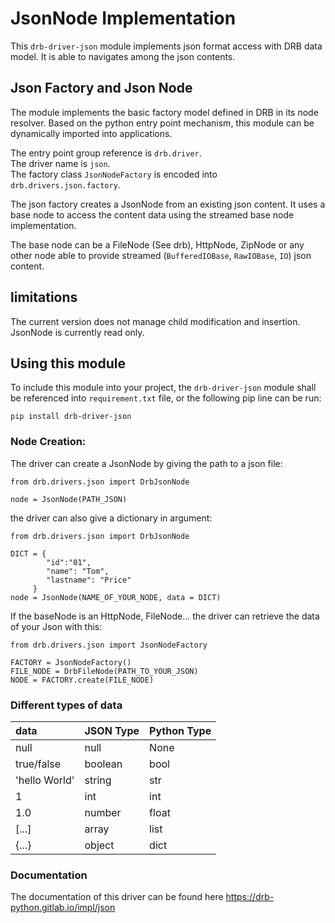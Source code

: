 # JsonNode Implementation

This `drb-driver-json` module implements json format access with DRB data
model. It is able to navigates among the json contents.

## Json Factory and Json Node

The module implements the basic factory model defined in DRB in its node
resolver. Based on the python entry point mechanism, this module can be
dynamically imported into applications.

The entry point group reference is `drb.driver`.<br/>
The driver name is `json`.<br/>
The factory class `JsonNodeFactory` is encoded into `drb.drivers.json.factory`.


The json factory creates a JsonNode from an existing json content. It uses a
base node to access the content data using the streamed base node
implementation.

The base node can be a FileNode (See drb), HttpNode, ZipNode or
any other node able to provide streamed (`BufferedIOBase`, `RawIOBase`, `IO`)
json content.

## limitations

The current version does not manage child modification and insertion. JsonNode
is currently read only.

## Using this module

To include this module into your project, the `drb-driver-json` module shall be
referenced into `requirement.txt` file, or the following pip line can be run:

```commandline
pip install drb-driver-json
```

### Node Creation:

The driver can create a JsonNode by giving the path to a json file:

```
from drb.drivers.json import DrbJsonNode

node = JsonNode(PATH_JSON)
```

the driver can also give a dictionary in argument:

```
from drb.drivers.json import DrbJsonNode

DICT = { 
        "id":"01", 
        "name": "Tom", 
        "lastname": "Price" 
     }
node = JsonNode(NAME_OF_YOUR_NODE, data = DICT)
```

If the baseNode is an HttpNode, FileNode... the driver can retrieve the data of
your Json with this:

 ```
from drb.drivers.json import JsonNodeFactory

FACTORY = JsonNodeFactory()
FILE_NODE = DrbFileNode(PATH_TO_YOUR_JSON)
NODE = FACTORY.create(FILE_NODE)
```

### Different types of data

| data          | JSON Type | Python Type |
|:--------------|:----------|:------------|
| null          | null      | None        |
| true/false    | boolean   | bool        |
| 'hello World' | string    | str         |
| 1             | int       | int         |
| 1.0           | number    | float       |
| [...]         | array     | list        |
| {...}         | object    | dict        |

### Documentation

The documentation of this driver can be found here
https://drb-python.gitlab.io/impl/json